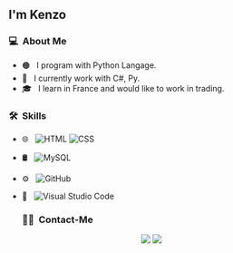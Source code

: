 <h2>I'm Kenzo</h2>

<h3> 💻 &nbsp;About Me </h3>

- 🟠 &nbsp; I program with Python Langage.
- 🧰 &nbsp; I currently work with C#, Py.
- 🎓 &nbsp; I learn in France and would like to work in trading.

<h3> 🛠 &nbsp;Skills</h3>

- 🌐 &nbsp;
  ![HTML](https://img.shields.io/badge/-HTML-333333?style=flat&logo=HTML5)
  ![CSS](https://img.shields.io/badge/-CSS-333333?style=flat&logo=CSS3&logoColor=1572B6)

- 🛢 &nbsp;
  ![MySQL](https://img.shields.io/badge/-MySQL-333333?style=flat&logo=mysql)
- ⚙️ &nbsp;
  ![GitHub](https://img.shields.io/badge/-GitHub-333333?style=flat&logo=github)
- 🔧 &nbsp;
  ![Visual Studio Code](https://img.shields.io/badge/-Visual%20Studio%20Code-333333?style=flat&logo=visual-studio-code&logoColor=007ACC)

  
  <h3> 🤝🏻 &nbsp;Contact-Me </h3>
  
<p align="center">
<a href="https://discord.gg/rwh"><img src="https://img.shields.io/badge/-Discord%20Server-0077B5?style=flat-square&logo=Discord&logoColor=white"/></a>
<a href="mailto:kenzosoreze@icloud.com"><img src="https://img.shields.io/badge/-kenzosoreze@icloud.com-D14836?style=flat-square&logo=Gmail&logoColor=white"/></a>
